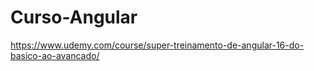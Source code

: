 # Curso-Angular
https://www.udemy.com/course/super-treinamento-de-angular-16-do-basico-ao-avancado/
